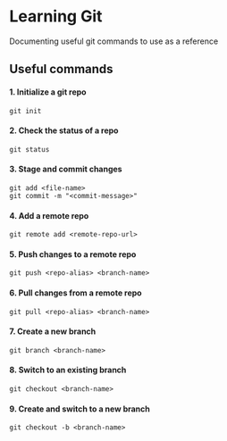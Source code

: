 # Learning Git

Documenting useful git commands to use as a reference

## Useful commands

#### 1. Initialize a git repo

```
git init
```


#### 2. Check the status of a repo

```
git status
```


#### 3. Stage and commit changes

```
git add <file-name>
git commit -m "<commit-message>"
```


#### 4. Add a remote repo

```
git remote add <remote-repo-url>
```


#### 5. Push changes to a remote repo

```
git push <repo-alias> <branch-name>
```


#### 6. Pull changes from a remote repo

```
git pull <repo-alias> <branch-name>
```


#### 7. Create a new branch

```
git branch <branch-name>
```


#### 8. Switch to an existing branch

```
git checkout <branch-name>
```


#### 9. Create and switch to a new branch

```
git checkout -b <branch-name>
```

